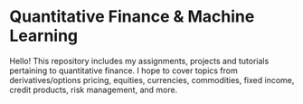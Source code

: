 # Quantitative Finance & Machine Learning 

Hello! This repository includes my assignments, projects and tutorials pertaining to quantitative finance. I hope to cover topics from derivatives/options pricing, equities, currencies, commodities, fixed income, credit products, risk management, and more.
